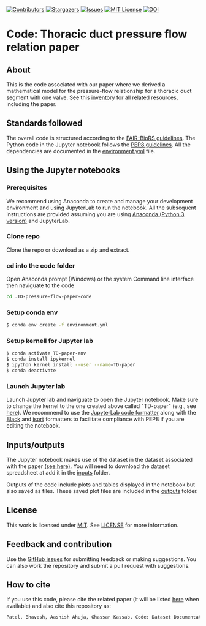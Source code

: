 [![Contributors][contributors-shield]][contributors-url]
[![Stargazers][stars-shield]][stars-url]
[![Issues][issues-shield]][issues-url]
[![MIT License][license-shield]][license-url]
[![DOI](https://zenodo.org/badge/DOI/10.5281/zenodo.14709022.svg)](https://doi.org/10.5281/zenodo.14709022)

[contributors-shield]: https://img.shields.io/github/contributors/bvhpatel/TD-pressure-flow-paper-code.svg?style=flat-square
[contributors-url]: https://github.com/bvhpatel/TD-pressure-flow-paper-code/graphs/contributors
[stars-shield]: https://img.shields.io/github/stars/bvhpatel/TD-pressure-flow-paper-code.svg?style=flat-square
[stars-url]: https://github.com/bvhpatel/TD-pressure-flow-paper-code/stargazers
[issues-shield]: https://img.shields.io/github/issues/bvhpatel/TD-pressure-flow-paper-code.svg?style=flat-square
[issues-url]: https://github.com/bvhpatel/TD-pressure-flow-paper-code/issues
[license-shield]: https://img.shields.io/github/license/bvhpatel/TD-pressure-flow-paper-code.svg?style=flat-square
[license-url]: https://github.com/bvhpatel/TD-pressure-flow-paper-code/blob/master/LICENSE

# Code: Thoracic duct pressure flow relation paper

## About
This is the code associated with our paper where we derived a mathematical model for the pressure-flow relationship for a thoracic duct segment with one valve. See this [inventory](https://github.com/AI-READI/TD-pressure-flow-paper-inventory) for all related resources, including the paper.


## Standards followed
The overall code is structured according to the [FAIR-BioRS guidelines](https://doi.org/10.1038/s41597-023-02463-x). The Python code in the Jupyter notebook follows the [PEP8 guidelines](https://peps.python.org/pep-0008). All the dependencies are documented in the [environment.yml](environment.yml) file.

## Using the Jupyter notebooks

### Prerequisites 
We recommend using Anaconda to create and manage your development environment and using JupyterLab to run the notebook. All the subsequent instructions are provided assuming you are using [Anaconda (Python 3 version)](https://www.anaconda.com/products/individual) and JupyterLab.

### Clone repo
Clone the repo or download as a zip and extract.

### cd into the code folder

Open Anaconda prompt (Windows) or the system Command line interface then naviguate to the code
```sh
cd .TD-pressure-flow-paper-code

```

### Setup conda env
```sh
$ conda env create -f environment.yml
```

### Setup kernell for Jupyter lab
```sh
$ conda activate TD-paper-env
$ conda install ipykernel
$ ipython kernel install --user --name=TD-paper
$ conda deactivate
```

### Launch Jupyter lab
Launch Jupyter lab and naviguate to open the Jupyter notebook. Make sure to change the kernel to the one created above called "TD-paper" (e.g., see [here](https://doc.cocalc.com/howto/jupyter-kernel-selection.html#cocalc-s-jupyter-notebook)). We recommend to use the [JupyterLab code formatter](https://github.com/ryantam626/jupyterlab_code_formatter) along with the [Black](https://github.com/psf/black) and [isort](https://github.com/PyCQA/isort) formatters to facilitate compliance with PEP8 if you are editing the notebook.

## Inputs/outputs
The Jupyter notebook makes use of the dataset in the dataset associated with the paper [(see here)](https://github.com/bvhpatel/TD-pressure-flow-paper-inventory). You will need to download the dataset spreadsheet at add it in the [inputs](inputs) folder.

Outputs of the code include plots and tables displayed in the notebook but also saved as files. These saved plot files are included in the [outputs](outputs) folder. 

## License
This work is licensed under
[MIT](https://opensource.org/licenses/mit). See [LICENSE](LICENSE) for more information.

## Feedback and contribution
Use the [GitHub issues](https://github.com/bvhpatel/TD-pressure-flow-paper-code) for submitting feedback or making suggestions. You can also work the repository and submit a pull request with suggestions.

## How to cite
If you use this code, please cite the related paper (it will be listed [here](https://github.com/bvhpatel/TD-pressure-flow-paper-inventory) when available) and also cite this repository as:

```bash
Patel, Bhavesh, Aashish Ahuja, Ghassan Kassab. Code: Dataset Documentation for AI Paper [Software]. Zenodo. https://doi.org/10.5281/zenodo.14709022
